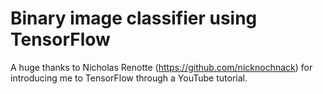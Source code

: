 # Binary image classifier using TensorFlow

A huge thanks to Nicholas Renotte (https://github.com/nicknochnack) for introducing me to TensorFlow through a YouTube tutorial.
